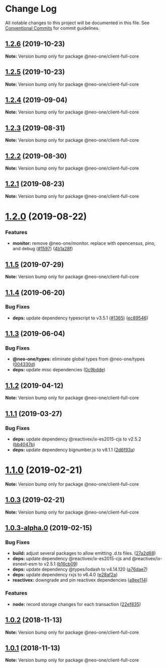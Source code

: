 # Change Log

All notable changes to this project will be documented in this file.
See [Conventional Commits](https://conventionalcommits.org) for commit guidelines.

## [1.2.6](https://github.com/neo-one-suite/neo-one/compare/@neo-one/client-full-core@1.2.5...@neo-one/client-full-core@1.2.6) (2019-10-23)

**Note:** Version bump only for package @neo-one/client-full-core





## [1.2.5](https://github.com/neo-one-suite/neo-one/compare/@neo-one/client-full-core@1.2.4...@neo-one/client-full-core@1.2.5) (2019-10-23)

**Note:** Version bump only for package @neo-one/client-full-core





## [1.2.4](https://github.com/neo-one-suite/neo-one/compare/@neo-one/client-full-core@1.2.3...@neo-one/client-full-core@1.2.4) (2019-09-04)

**Note:** Version bump only for package @neo-one/client-full-core





## [1.2.3](https://github.com/neo-one-suite/neo-one/compare/@neo-one/client-full-core@1.2.2...@neo-one/client-full-core@1.2.3) (2019-08-31)

**Note:** Version bump only for package @neo-one/client-full-core





## [1.2.2](https://github.com/neo-one-suite/neo-one/compare/@neo-one/client-full-core@1.2.1...@neo-one/client-full-core@1.2.2) (2019-08-30)

**Note:** Version bump only for package @neo-one/client-full-core





## [1.2.1](https://github.com/neo-one-suite/neo-one/compare/@neo-one/client-full-core@1.2.0...@neo-one/client-full-core@1.2.1) (2019-08-23)

**Note:** Version bump only for package @neo-one/client-full-core





# [1.2.0](https://github.com/neo-one-suite/neo-one/compare/@neo-one/client-full-core@1.1.5...@neo-one/client-full-core@1.2.0) (2019-08-22)


### Features

* **monitor:** remove @neo-one/monitor. replace with opencensus, pino, and debug ([#1597](https://github.com/neo-one-suite/neo-one/issues/1597)) ([4b1a28f](https://github.com/neo-one-suite/neo-one/commit/4b1a28f))





## [1.1.5](https://github.com/neo-one-suite/neo-one/compare/@neo-one/client-full-core@1.1.4...@neo-one/client-full-core@1.1.5) (2019-07-29)

**Note:** Version bump only for package @neo-one/client-full-core





## [1.1.4](https://github.com/neo-one-suite/neo-one/compare/@neo-one/client-full-core@1.1.3...@neo-one/client-full-core@1.1.4) (2019-06-20)


### Bug Fixes

* **deps:** update dependency typescript to v3.5.1 ([#1365](https://github.com/neo-one-suite/neo-one/issues/1365)) ([ec89546](https://github.com/neo-one-suite/neo-one/commit/ec89546))





## [1.1.3](https://github.com/neo-one-suite/neo-one/compare/@neo-one/client-full-core@1.1.2...@neo-one/client-full-core@1.1.3) (2019-06-04)


### Bug Fixes

* **@neo-one/types:** eliminate global types from @neo-one/types ([004330d](https://github.com/neo-one-suite/neo-one/commit/004330d))
* **deps:** update misc dependencies ([0c9bdde](https://github.com/neo-one-suite/neo-one/commit/0c9bdde))





## [1.1.2](https://github.com/neo-one-suite/neo-one/compare/@neo-one/client-full-core@1.1.1...@neo-one/client-full-core@1.1.2) (2019-04-12)

**Note:** Version bump only for package @neo-one/client-full-core





## [1.1.1](https://github.com/neo-one-suite/neo-one/compare/@neo-one/client-full-core@1.1.0...@neo-one/client-full-core@1.1.1) (2019-03-27)


### Bug Fixes

* **deps:** update dependency @reactivex/ix-es2015-cjs to v2.5.2 ([bb4047b](https://github.com/neo-one-suite/neo-one/commit/bb4047b))
* **deps:** update dependency bignumber.js to v8.1.1 ([2d6f93a](https://github.com/neo-one-suite/neo-one/commit/2d6f93a))





# [1.1.0](https://github.com/neo-one-suite/neo-one/compare/@neo-one/client-full-core@1.0.3...@neo-one/client-full-core@1.1.0) (2019-02-21)

**Note:** Version bump only for package @neo-one/client-full-core





## [1.0.3](https://github.com/neo-one-suite/neo-one/compare/@neo-one/client-full-core@1.0.3-alpha.0...@neo-one/client-full-core@1.0.3) (2019-02-21)

**Note:** Version bump only for package @neo-one/client-full-core





## [1.0.3-alpha.0](https://github.com/neo-one-suite/neo-one/compare/@neo-one/client-full-core@1.0.2...@neo-one/client-full-core@1.0.3-alpha.0) (2019-02-15)


### Bug Fixes

* **build:** adjust several packages to allow emitting .d.ts files. ([27a2d88](https://github.com/neo-one-suite/neo-one/commit/27a2d88))
* **deps:** update dependency @reactivex/ix-es2015-cjs and @reactivex/ix-esnext-esm to v2.5.1 ([b16cb09](https://github.com/neo-one-suite/neo-one/commit/b16cb09))
* **deps:** update dependency @types/lodash to v4.14.120 ([a76dae7](https://github.com/neo-one-suite/neo-one/commit/a76dae7))
* **deps:** update dependency rxjs to v6.4.0 ([e28af2a](https://github.com/neo-one-suite/neo-one/commit/e28af2a))
* **reactivex:** downgrade and pin reactivex dependencies ([a9ee114](https://github.com/neo-one-suite/neo-one/commit/a9ee114))


### Features

* **node:** record storage changes for each transaction ([22ef835](https://github.com/neo-one-suite/neo-one/commit/22ef835))





## [1.0.2](https://github.com/neo-one-suite/neo-one/compare/@neo-one/client-full-core@1.0.1...@neo-one/client-full-core@1.0.2) (2018-11-13)

**Note:** Version bump only for package @neo-one/client-full-core





## [1.0.1](https://github.com/neo-one-suite/neo-one/compare/@neo-one/client-full-core@1.0.0...@neo-one/client-full-core@1.0.1) (2018-11-13)

**Note:** Version bump only for package @neo-one/client-full-core
